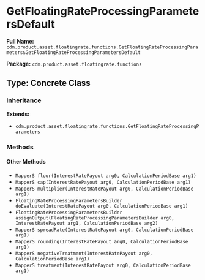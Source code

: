 # GetFloatingRateProcessingParametersDefault

**Full Name:** `cdm.product.asset.floatingrate.functions.GetFloatingRateProcessingParameters$GetFloatingRateProcessingParametersDefault`

**Package:** `cdm.product.asset.floatingrate.functions`

## Type: Concrete Class

### Inheritance

**Extends:**
- `cdm.product.asset.floatingrate.functions.GetFloatingRateProcessingParameters`

### Methods

#### Other Methods

- `MapperS floor(InterestRatePayout arg0, CalculationPeriodBase arg1)`
- `MapperS cap(InterestRatePayout arg0, CalculationPeriodBase arg1)`
- `MapperS multiplier(InterestRatePayout arg0, CalculationPeriodBase arg1)`
- `FloatingRateProcessingParametersBuilder doEvaluate(InterestRatePayout arg0, CalculationPeriodBase arg1)`
- `FloatingRateProcessingParametersBuilder assignOutput(FloatingRateProcessingParametersBuilder arg0, InterestRatePayout arg1, CalculationPeriodBase arg2)`
- `MapperS spreadRate(InterestRatePayout arg0, CalculationPeriodBase arg1)`
- `MapperS rounding(InterestRatePayout arg0, CalculationPeriodBase arg1)`
- `MapperS negativeTreatment(InterestRatePayout arg0, CalculationPeriodBase arg1)`
- `MapperS treatment(InterestRatePayout arg0, CalculationPeriodBase arg1)`

